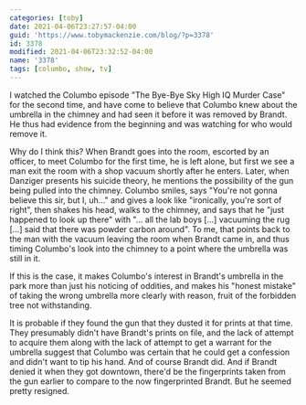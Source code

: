 ```yaml
---
categories: [toby]
date: 2021-04-06T23:27:57-04:00
guid: 'https://www.tobymackenzie.com/blog/?p=3378'
id: 3378
modified: 2021-04-06T23:32:52-04:00
name: '3378'
tags: [columbo, show, tv]
---
```


I watched the Columbo episode "The Bye-Bye Sky High IQ Murder Case" for the second time, and have come to believe that Columbo knew about the umbrella in the chimney and had seen it before it was removed by Brandt.<!--more-->  He thus had evidence from the beginning and was watching for who would remove it.

Why do I think this? When Brandt goes into the room, escorted by an officer, to meet Columbo for the first time, he is left alone, but first we see a man exit the room with a shop vacuum shortly after he enters.  Later, when Danziger presents his suicide theory, he mentions the possibility of the gun being pulled into the chimney.  Columbo smiles, says "You're not gonna believe this sir, but I, uh…" and gives a look like "ironically, you're sort of right", then shakes his head, walks to the chimney, and says that he "just happened to look up there" with "… all the lab boys […] vacuuming the rug […] said that there was powder carbon around".  To me, that points back to the man with the vacuum leaving the room when Brandt came in, and thus timing Columbo's look into the chimney to a point where the umbrella was still in it.

If this is the case, it makes Columbo's interest in Brandt's umbrella in the park more than just his noticing of oddities, and makes his "honest mistake" of taking the wrong umbrella more clearly with reason, fruit of the forbidden tree not withstanding.

It is probable if they found the gun that they dusted it for prints at that time.  They presumably didn't have Brandt's prints on file, and the lack of attempt to acquire them along with the lack of attempt to get a warrant for the umbrella suggest that Columbo was certain that he could get a confession and didn't want to tip his hand.  And of course Brandt did.  And if Brandt denied it when they got downtown, there'd be the fingerprints taken from the gun earlier to compare to the now fingerprinted Brandt.  But he seemed pretty resigned.
